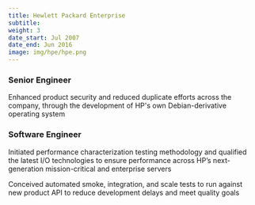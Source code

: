 ```yaml
---
title: Hewlett Packard Enterprise
subtitle:
weight: 3
date_start: Jul 2007
date_end: Jun 2016
image: img/hpe/hpe.png
---
```


### Senior Engineer

Enhanced product security and reduced duplicate efforts across the
company, through the development of HP's own Debian-derivative
operating system

### Software Engineer

Initiated performance characterization testing methodology and
qualified the latest I/O technologies to ensure performance across
HP’s next-generation mission-critical and enterprise servers

Conceived automated smoke, integration, and scale tests to run
against new product API to reduce development delays and meet
quality goals
